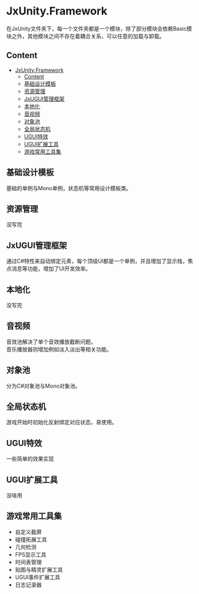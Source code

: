 # JxUnity.Framework
 
 在JxUnity文件夹下，每一个文件夹都是一个模块，除了部分模块会依赖Basic模块之外，其他模块之间不存在着耦合关系，可以任意的加载与卸载。

## Content
- [JxUnity.Framework](#jxunityframework)
  - [Content](#content)
  - [基础设计模板](#基础设计模板)
  - [资源管理](#资源管理)
  - [JxUGUI管理框架](#jxugui管理框架)
  - [本地化](#本地化)
  - [音视频](#音视频)
  - [对象池](#对象池)
  - [全局状态机](#全局状态机)
  - [UGUI特效](#ugui特效)
  - [UGUI扩展工具](#ugui扩展工具)
  - [游戏常用工具集](#游戏常用工具集)

## 基础设计模板
基础的单例与Mono单例，状态机等常用设计模板类。
## 资源管理
没写完
## JxUGUI管理框架
通过C#特性来自动绑定元素，每个顶级UI都是一个单例，并且增加了显示栈，焦点消息等功能，增加了UI开发效率。
## 本地化
没写完
## 音视频
音效池解决了单个音效播放截断问题。  
音乐播放器则增加例如淡入淡出等相关功能。
## 对象池
分为C#对象池与Mono对象池。
## 全局状态机
游戏开始时初始化反射绑定对应状态，易使用。
## UGUI特效
一些简单的效果实现
## UGUI扩展工具
没啥用
## 游戏常用工具集
- 自定义截屏
- 碰撞拓展工具
- 几何检测
- FPS显示工具
- 时间表管理
- 贴图与精灵扩展工具
- UGUI事件扩展工具
- 日志记录器